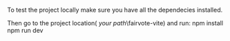 To test the project locally make sure you have all the dependecies installed.

Then go to the project location( *your path*\fairvote-vite) and run:
npm install
npm run dev
